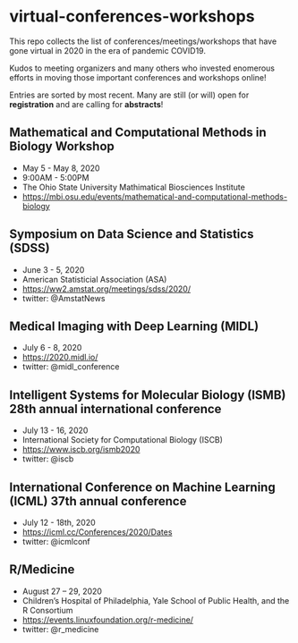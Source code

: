 # virtual-conferences-workshops
This repo collects the list of conferences/meetings/workshops that have gone virtual in 2020 in the era of pandemic COVID19. 

Kudos to meeting organizers and many others who invested enomerous efforts in moving those important conferences and workshops online!

Entries are sorted by most recent. Many are still (or will) open for **registration** and are calling for **abstracts**!

## Mathematical and Computational Methods in Biology Workshop
* May 5 - May 8, 2020
* 9:00AM - 5:00PM
* The Ohio State University Mathimatical Biosciences Institute
* https://mbi.osu.edu/events/mathematical-and-computational-methods-biology

## Symposium on Data Science and Statistics (SDSS)
* June 3 - 5, 2020
* American Statisticial Association (ASA)
* https://ww2.amstat.org/meetings/sdss/2020/
* twitter: @AmstatNews

## Medical Imaging with Deep Learning (MIDL)
* July 6 - 8, 2020
* https://2020.midl.io/
* twitter: @midl_conference

## Intelligent Systems for Molecular Biology (ISMB) 28th annual international conference
* July 13 - 16, 2020
* International Society for Computational Biology (ISCB) 
* https://www.iscb.org/ismb2020
* twitter: @iscb

## International Conference on Machine Learning (ICML) 37th annual conference
* July 12 - 18th, 2020
* https://icml.cc/Conferences/2020/Dates
* twitter: @icmlconf

## R/Medicine
* August 27 – 29, 2020
* Children’s Hospital of Philadelphia, Yale School of Public Health, and the R Consortium
* https://events.linuxfoundation.org/r-medicine/
* twitter: @r_medicine

